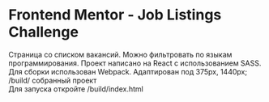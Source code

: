 # Frontend Mentor - Job Listings Challenge
Страница со списком вакансий. Можно фильтровать по языкам программирования. 
Проект написано на React с использованием SASS. Для сборки использован Webpack.
Адаптирован под 375px, 1440px;
/build/ собранный проект<br/>
Для запуска откройте /build/index.html
